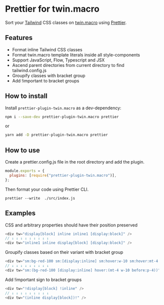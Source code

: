 # Prettier for twin.macro

Sort your [Tailwind](https://tailwindcss.com) CSS classes on [twin.macro](https://github.com/ben-rogerson/twin.macro) using [Prettier](https://prettier.io/).

## Features

- Format inline Tailwind CSS classes
- Format twin.macro template literals inside all style-components
- Support JavaScript, Flow, Typescript and JSX
- Ascend parent directories from current directory to find tailwind.config.js
- Groupify classes with bracket group
- Add !important to bracket groups

## How to install

Install `prettier-plugin-twin.macro` as a dev-dependency:

```bash
npm i --save-dev prettier-plugin-twin.macro prettier
```

or

```bash
yarn add -D prettier-plugin-twin.macro prettier
```

## How to use

Create a prettier.config.js file in the root directory and add the plugin.

```js
module.exports = {
  plugins: [require("prettier-plugin-twin.macro")],
};
```

Then format your code using Prettier CLI.

```
prettier --write  ./src/index.js
```

## Examples

CSS and arbitrary properties should have their position preserved

```js
<div tw="display[block] inline inline1 [display:block]" />
// ↓ ↓ ↓ ↓ ↓ ↓ ↓ ↓ ↓
<div tw="inline1 inline display[block] [display:block]" />
```

Groupify classes based on their variant with bracket group

```js
<div tw="sm:bg-red-100 sm:[display:inline] sm:hover:w-10 sm:hover:mt-4 sm:hover:before:p-4" />
// ↓ ↓ ↓ ↓ ↓ ↓ ↓ ↓ ↓
<div tw="sm:(bg-red-100 [display:inline] hover:(mt-4 w-10 before:p-4))" />
```

Add !important sign to bracket groups

```js
<div tw="!display[block] !inline" />
// ↓ ↓ ↓ ↓ ↓ ↓ ↓ ↓ ↓
<div tw="(inline display[block])!" />
```
